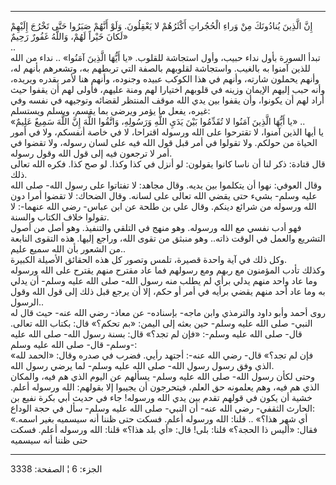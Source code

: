 ------------------------------------------------------------------------

إِنَّ الَّذِينَ يُنادُونَكَ مِنْ وَراءِ الْحُجُراتِ أَكْثَرُهُمْ لا يَعْقِلُونَ. وَلَوْ أَنَّهُمْ صَبَرُوا حَتَّى
تَخْرُجَ إِلَيْهِمْ لَكانَ خَيْراً لَهُمْ، وَاللَّهُ غَفُورٌ رَحِيمٌ»  
..  
تبدأ السورة بأول نداء حبيب، وأول استجاشة للقلوب. «يا أَيُّهَا الَّذِينَ آمَنُوا»
.. نداء من الله للذين آمنوا به بالغيب. واستجاشة لقلوبهم بالصفة التي
تربطهم به، وتشعرهم بأنهم له، وأنهم يحملون شارته، وأنهم في هذا الكوكب
عبيده وجنوده، وأنهم هنا لأمر يقدره ويريده، وأنه حبب إليهم الإيمان وزينه
في قلوبهم اختيارا لهم ومنة عليهم، فأولى لهم أن يقفوا حيث أراد لهم أن
يكونوا، وأن يقفوا بين يدي الله موقف المنتظر لقضائه وتوجيهه في نفسه وفي
غيره، يفعل ما يؤمر ويرضى بما يقسم، ويسلم ويستسلم:  
«يا أَيُّهَا الَّذِينَ آمَنُوا لا تُقَدِّمُوا بَيْنَ يَدَيِ اللَّهِ وَرَسُولِهِ، وَاتَّقُوا اللَّهَ إِنَّ اللَّهَ
سَمِيعٌ عَلِيمٌ» ..  
يا أيها الذين آمنوا، لا تقترحوا على الله ورسوله اقتراحا، لا في خاصة
أنفسكم، ولا في أمور الحياة من حولكم. ولا تقولوا في أمر قبل قول الله فيه
على لسان رسوله، ولا تقضوا في أمر لا ترجعون فيه إلى قول الله وقول
رسوله.  
قال قتادة: ذكر لنا أن ناسا كانوا يقولون: لو أنزل في كذا وكذا. لو صح كذا.
فكره الله تعالى ذلك.  
وقال العوفي: نهوا أن يتكلموا بين يديه. وقال مجاهد: لا تفتاتوا على رسول
الله- صلى الله عليه وسلم- بشيء حتى يقضي الله تعالى على لسانه. وقال
الضحاك: لا تقضوا أمرا دون الله ورسوله من شرائع دينكم. وقال علي بن طلحة
عن ابن عباس- رضي الله عنهما-: لا تقولوا خلاف الكتاب والسنة.  
فهو أدب نفسي مع الله ورسوله. وهو منهج في التلقي والتنفيذ. وهو أصل من
أصول التشريع والعمل في الوقت ذاته.. وهو منبثق من تقوى الله، وراجع إليها.
هذه التقوى النابعة من الشعور بأن الله سميع عليم..  
وكل ذلك في آية واحدة قصيرة، تلمس وتصور كل هذه الحقائق الأصيلة الكبيرة.  
وكذلك تأدب المؤمنون مع ربهم ومع رسولهم فما عاد مقترح منهم يقترح على الله
ورسوله وما عاد واحد منهم يدلي برأي لم يطلب منه رسول الله- صلى الله عليه
وسلم- أن يدلي به وما عاد أحد منهم يقضي برأيه في أمر أو حكم، إلا أن يرجع
قبل ذلك إلى قول الله وقول الرسول..  
روى أحمد وأبو داود والترمذي وابن ماجه- بإسناده- عن معاذ- رضي الله عنه-
حيث قال له النبي- صلى الله عليه وسلم- حين بعثه إلى اليمن: «بم تحكم؟»
قال: بكتاب الله تعالى. قال- صلى الله عليه وسلم-: «فإن لم تجد؟» قال: بسنة
رسول الله- صلى الله عليه وسلم- قال- صلى الله عليه وسلم-:  
«فإن لم تجد؟» قال- رضي الله عنه-: أجتهد رأيي. فضرب في صدره وقال: «الحمد
لله الذي وفق رسول رسول الله- صلى الله عليه وسلم- لما يرضي رسول الله.  
وحتى لكأن رسول الله- صلى الله عليه وسلم- يسألهم عن اليوم الذي هم فيه،
والمكان الذي هم فيه، وهم يعلمونه حق العلم، فيتحرجون أن يجيبوا إلا
بقولهم: الله ورسوله أعلم. خشية أن يكون في قولهم تقدم بين يدي الله
ورسوله! جاء في حديث أبي بكرة نفيع بن الحارث الثقفي- رضي الله عنه- أن
النبي- صلى الله عليه وسلم- سأل في حجة الوداع:  
«أي شهر هذا؟» .. قلنا: الله ورسوله أعلم. فسكت حتى ظننا أنه سيسميه بغير
اسمه. فقال: «أليس ذا الحجة؟» قلنا: بلى! قال: «أي بلد هذا؟» قلنا: الله
ورسوله أعلم. فسكت حتى ظننا أنه سيسميه

------------------------------------------------------------------------

الجزء: 6 ¦ الصفحة: 3338
